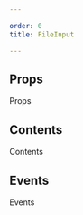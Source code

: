 ```yaml
---

order: 0
title: FileInput

---
```

 
## Props
 
Props
 
## Contents
 
Contents
 
## Events
 
Events
 
